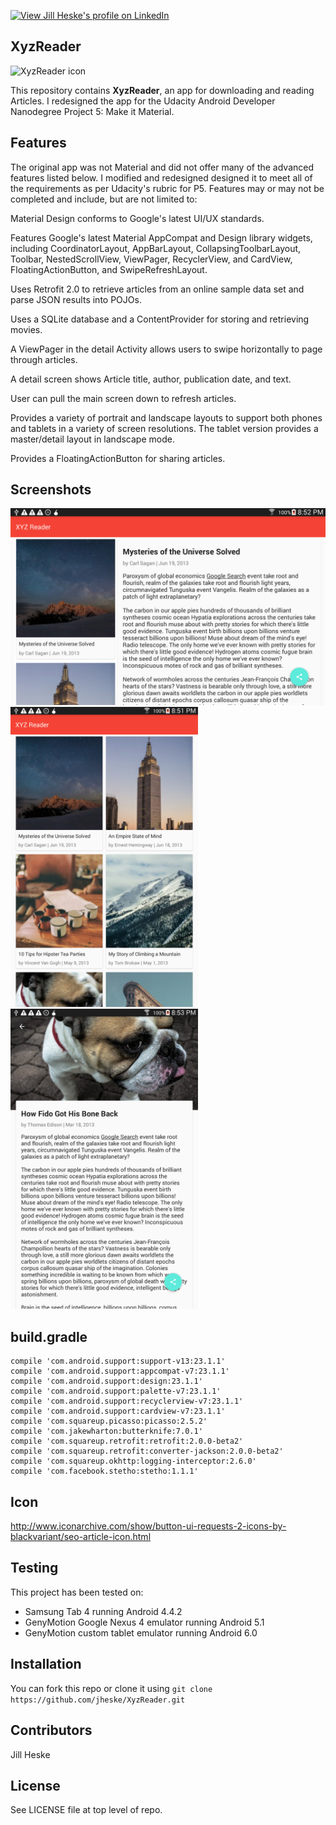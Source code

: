 <a href="https://www.linkedin.com/pub/jill-heske/13/836/635"><img src="https://static.licdn.com/scds/common/u/img/webpromo/btn_viewmy_160x33.png" width="160" height="33" border="0" alt="View Jill Heske's profile on LinkedIn"></a>


## XyzReader

![XyzReader icon](https://github.com/jheske/XyzReader/blob/master/app/src/main/res/mipmap-xhdpi/ic_launcher.png?raw=true)

This repository contains **XyzReader**, an app for downloading and reading Articles. I redesigned the app for the Udacity Android Developer Nanodegree Project 5: Make it Material.  



## Features

The original app was not Material and did not offer many of the advanced features listed below.  I modified and redesigned designed it to meet all of the requirements as per Udacity's rubric for P5.  Features may or may not be completed and include, but are not limited to:

Material Design conforms to Google's latest UI/UX standards. 

Features Google's latest Material AppCompat and Design library widgets, including CoordinatorLayout, AppBarLayout, CollapsingToolbarLayout, Toolbar, NestedScrollView, ViewPager, RecyclerView, and CardView, FloatingActionButton, and SwipeRefreshLayout.

Uses Retrofit 2.0 to retrieve articles from an online sample data set and parse JSON results into POJOs.  

Uses a SQLite database and a ContentProvider for storing and retrieving movies.

A ViewPager in the detail Activity allows users to swipe horizontally to page through articles. 

A detail screen shows Article title, author, publication date, and text.

User can pull the main screen down to refresh articles.  
 
Provides a variety of portrait and landscape layouts to support both phones and tablets in a variety of screen resolutions.  The tablet version provides a master/detail layout in landscape mode.

Provides a FloatingActionButton for sharing articles.

## Screenshots

<img src="master-detail.png" alt="XyzReader landscape master-detail" width="600">
<img src="portrait-main.png" alt="XyzReader home screen portrait" width="300"> <img src="portrait-detail.png" alt="XyzReader detail screen" width="300">



## build.gradle
   
    compile 'com.android.support:support-v13:23.1.1'
    compile 'com.android.support:appcompat-v7:23.1.1'
    compile 'com.android.support:design:23.1.1'
    compile 'com.android.support:palette-v7:23.1.1'
    compile 'com.android.support:recyclerview-v7:23.1.1'
    compile 'com.android.support:cardview-v7:23.1.1'
    compile 'com.squareup.picasso:picasso:2.5.2'
    compile 'com.jakewharton:butterknife:7.0.1'
    compile 'com.squareup.retrofit:retrofit:2.0.0-beta2'
    compile 'com.squareup.retrofit:converter-jackson:2.0.0-beta2'
    compile 'com.squareup.okhttp:logging-interceptor:2.6.0'
    compile 'com.facebook.stetho:stetho:1.1.1'


## Icon 

http://www.iconarchive.com/show/button-ui-requests-2-icons-by-blackvariant/seo-article-icon.html


## Testing

This project has been tested on:

* Samsung Tab 4 running Android 4.4.2
* GenyMotion Google Nexus 4 emulator running Android 5.1
* GenyMotion custom tablet emulator running Android 6.0

			
## Installation

You can fork this repo or clone it using `git clone https://github.com/jheske/XyzReader.git`



## Contributors

Jill Heske

## License

See LICENSE file at top level of repo.